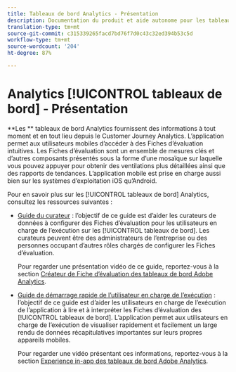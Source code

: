 ```yaml
---
title: Tableaux de bord Analytics - Présentation
description: Documentation du produit et aide autonome pour les tableaux de bord Customer Journey Analytics
translation-type: tm+mt
source-git-commit: c315339265facd7bd76f7d0c43c32ed394b53c5d
workflow-type: tm+mt
source-wordcount: '204'
ht-degree: 87%

---
```



# Analytics [!UICONTROL tableaux de bord] - Présentation

**Les  ** tableaux de bord Analytics fournissent des informations à tout moment et en tout lieu depuis le Customer Journey Analytics. L’application permet aux utilisateurs mobiles d’accéder à des Fiches d’évaluation intuitives. Les Fiches d’évaluation sont un ensemble de mesures clés et d’autres composants présentés sous la forme d’une mosaïque sur laquelle vous pouvez appuyer pour obtenir des ventilations plus détaillées ainsi que des rapports de tendances. L’application mobile est prise en charge aussi bien sur les systèmes d’exploitation iOS qu’Android.

Pour en savoir plus sur les [!UICONTROL tableaux de bord] Analytics, consultez les ressources suivantes :

* [Guide du curateur](/help/mobile-app/curator.md) : l’objectif de ce guide est d’aider les curateurs de données à configurer des Fiches d’évaluation pour les utilisateurs en charge de l’exécution sur les [!UICONTROL tableaux de bord]. Les curateurs peuvent être des administrateurs de l’entreprise ou des personnes occupant d’autres rôles chargés de configurer les Fiches d’évaluation.

   Pour regarder une présentation vidéo de ce guide, reportez-vous à la section [Créateur de Fiche d’évaluation des tableaux de bord Adobe Analytics](https://experienceleague.adobe.com/docs/analytics-learn/tutorials/additional-tools/analytics-dashboards/adobe-analytics-dashboards-scorecard-builder.html?lang=fr).


* [Guide de démarrage rapide de l’utilisateur en charge de l’exécution](/help/mobile-app/executive.md) : l’objectif de ce guide est d’aider les utilisateurs en charge de l’exécution de l’application à lire et à interpréter les Fiches d’évaluation des [!UICONTROL tableaux de bord]. L’application permet aux utilisateurs en charge de l’exécution de visualiser rapidement et facilement un large rendu de données récapitulatives importantes sur leurs propres appareils mobiles.

   Pour regarder une vidéo présentant ces informations, reportez-vous à la section [Experience in-app des tableaux de bord Adobe Analytics](https://experienceleague.adobe.com/docs/analytics-learn/tutorials/additional-tools/analytics-dashboards/adobe-analytics-dashboards-in-app-experience.html?lang=fr).